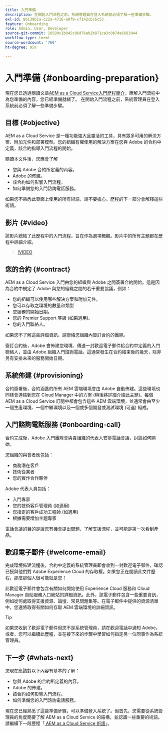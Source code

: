 ```yaml
---
title: 入門準備
description: 在開始入門流程之前，系統管理員在登入系統前必須了解一些準備步驟。
exl-id: 86139b1a-c22a-4716-a0f9-cf142cbc6c53
feature: Onboarding
role: Admin, User, Developer
source-git-commit: 10580c1b045c86d76ab2b871ca3c0b7de6683044
workflow-type: tm+mt
source-wordcount: '760'
ht-degree: 95%

---
```


# 入門準備 {#onboarding-preparation}

現在您已透過閱讀文章[AEM as a Cloud Service入門歷程簡介](overview.md)，瞭解入門流程中為您準備的內容，您已經準備就緒了。 在開始入門流程之前，系統管理員在登入系統前必須了解一些準備步驟。

## 目標 {#objective}

AEM as a Cloud Service 是一種功能強大且靈活的工具，具有眾多可用的解決方案、附加元件和部署模型。您的組織有權使用的解決方案在您與 Adobe 的合約中定義，該合約指導入門流程的開始。

閱讀本文件後，您應會了解

* 您與 Adobe 合約所定義的內容。
* Adobe 的佈建。
* 該合約如何影響入門流程。
* 如何準備您的入門諮詢電話服務。

如果您不熟悉此頁面上使用的所有術語，請不要擔心。歷程的下一部分會解釋這些術語。

## 影片 {#video}

該影片總結了此歷程中的入門流程，旨在作為選項概觀。影片中的所有主題都在歷程中詳細介紹。

>[!VIDEO](https://video.tv.adobe.com/v/336959/?quality=12&learn=on)

## 您的合約 {#contract}

AEM as a Cloud Service 入門由您的組織與 Adobe 之間簽署合約開始。這是因為合約中規定了 Adobe 與您的組織之間的若干重要協議，例如：

* 您的組織可以使用哪些解決方案和附加元件。
* 您可以存取之環境的數量和類型
* 您服務的開始日期。
* 您的 Premier Support 等級 (如果適用)。
* 您的入門聯絡人。

如果您不了解這些詳細資訊，請聯絡您組織內簽訂合約的團隊。

簽訂合約後，Adobe 會佈建您環境、傳送一封歡迎電子郵件給合約中定義的入門聯絡人，並由 Adobe 組織入門諮詢電話。這通常發生在合約結束後的幾天，除非另有安排未來的服務開始日期。

## 系統佈建 {#provisioning}

合約簽署後，合約涵蓋的所有 AEM 雲端環境會由 Adobe 自動佈建。這些環境也同樣會連結到您在 Cloud Manager 中的方案 (稍後將詳細介紹此主題)。每個 AEM as a Cloud Service 訂閱中都會包含這些 AEM 雲端環境，並通常會由至少一個生產環境、一個中繼環境以及一個或多個開發或測試環境 (可選) 組成。

## 入門諮詢電話服務 {#onboarding-call}

合約完成後，Adobe 入門團隊會與貴組織的代表人安排電話會議，討論如何開始。

您組織的與會者應包括：

* 商務潛在客戶
* 技術從業者
* 您的實作合作夥伴

Adobe 代表人員包括：

* 入門專家
* 您的技術客戶管理員 (如適用)
* 您指定的客戶成功工程師 (如適用)
* 根據需要增加主題專家

電話會議的目的是讓您有機會提出問題、了解支援流程，並可能是第一次看到產品。

## 歡迎電子郵件 {#welcome-email}

完成環境佈建流程後，合約中定義的系統管理員即會收到一封歡迎電子郵件，確認已授與他們對 Adobe Experience Cloud 的存取權。如果您正在閱讀此文件歷程，那麼那個人很可能就是您！

此歡迎電子郵件會包含有關如何開始使用 Experience Cloud 服務和 Cloud Manager 自助服務入口網站的詳細資訊。此外，該電子郵件包含一些重要資訊，例如從何處取得支援資源、論壇、常見問題集等。在電子郵件中提供的資源清單中，您還將取得有關如何存取 AEM 雲端環境的詳細資訊。

>[!TIP]
>
>如果您收到了歡迎電子郵件但您不是系統管理員，請在歡迎電話中通知 Adobe。或者，您可以繼續此歷程，並在接下來的步驟中學習如何指定另一位同事作為系統管理員。

## 下一步 {#whats-next}

您現在應該對以下內容有基本的了解：

* 您與 Adobe 的合約所定義的內容。
* Adobe 的佈建。
* 該合約如何影響入門流程。
* 如何準備您的入門諮詢電話服務。

現在您已經熟悉了這些準備步驟，可以準備登入系統了。但首先，您需要從系統管理員的角度簡要了解 AEM as a Cloud Service 的結構，並認識一些重要的術語。請繼續下一段歷程「[ AEM as a Cloud Service 術語](terminology.md)」。
